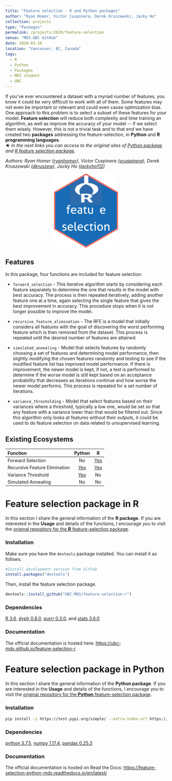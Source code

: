 ```yaml
---
title: "Feature selection - R and Python packages"
author: "Ryan Homer, Victor Cuspinera, Derek Kruszewski, Jacky Ho"
collection: projects
type: "Packages"
permalink: /projects/2020/feature-selection
venue: "MDS-UBC GitHub"
date: 2020-03-26
location: "Vancouver, BC, Canada"
tags:
  - R
  - Python
  - Packages
  - MDS student
  - UBC
---
```


If you've ever encountered a dataset with a myriad number of features, you know it could be very difficult to work with all of them. Some features may not even be important or relevant and could even cause optimization bias. One approach to this problem is to select a subset of these features for your model. **Feature selection** will reduce both complexity and time training an algorithm, as well as improve the accuracy of your model -- if we select them wisely. However, this is not a trivial task and to that end we have created two **packages** addressing the feature-selection, in **Python** and **R programming languages**.  
$\bigstar$ *In the next links you can access to the original sites of [Python package](https://github.com/UBC-MDS/feature-selection-python/) and [R feature selection package](https://github.com/UBC-MDS/feature-selection-r/).*  

*Authors: Ryan Homer ([ryanhomer](https://github.com/ryanhomer)), Victor Cuspinera ([vcuspinera](https://github.com/vcuspinera)), Derek Kruszewski ([dkruszew](https://github.com/dkruszew)), Jacky Ho ([jackyho112](https://github.com/jackyho112))*  

<center><img src="/images/feature_selection-logo.png" width="200" /></center>

## Features
In this package, four functions are included for feature selection:

- `forward_selection` - This iterative algorithm starts by considering each feature separately to determine the one that results in the model with best accuracy. The process is then repeated iteratively, adding another feature one at a time, again selecting the single feature that gives the best improvement in accuracy. This procedure stops when it is not longer possible to improve the model.

- `recursive_feature_elimination` - The RFE is a model that initially considers all features with the goal of discovering the worst performing feature which is then removed from the dataset. This process is repeated until the desired number of features are attained.

- `simulated_annealing` - Model that selects features by randomly choosing a set of features and determining model performance, then slightly modifying the chosen features randomly and testing to see if the modified feature list has improved model performance. If there is improvement, the newer model is kept, if not, a test is performed to determine if the worse model is still kept based on an acceptance probability that decreases as iterations continue and how worse the newer model performs. This process is repeated for a set number of iterations.

- `variance_thresholding` - Model that select features based on their variances where a threshold, typically a low one, would be set so that any feature with a variance lower than that would be filtered out. Since this algorithm only looks at features without their outputs, it could be used to do feature selection on data related to unsupervised learning.

## Existing Ecosystems

|Function |Python |R    |
|:--------|:-----:|:---:|
|Forward Selection  |No|[Yes](https://www.rdocumentation.org/packages/MXM/versions/0.9.4/topics/Forward%20selection)|
|Recursive Feature Elimination|[Yes](https://scikit-learn.org/stable/modules/generated/sklearn.feature_selection.RFE.html)|[Yes](https://www.rdocumentation.org/packages/caret/versions/6.0-85/topics/rfe)|
|Variance Threshold |[Yes](https://scikit-learn.org/stable/modules/generated/sklearn.feature_selection.VarianceThreshold.html)|No|
|Simulated Annealing|No|No|

# Feature selection package in R

In this section I share the general information of the **R package**. If you are interested in the **Usage** and details of the functions, I encourage you to visit the [original repository for the **R** feature-selection package](https://github.com/UBC-MDS/feature-selection-r).

### Installation

Make sure you have the `devtools` package installed. You can install it as follows.

``` r
#Install development version from Github
install.packages("devtools")
```

Then, install the feature selection package.

``` r
devtools::install_github("UBC-MDS/feature-selection-r")
```

### Dependencies
[R 3.6](https://www.r-project.org/), [dyplr 0.8.0](https://dplyr.tidyverse.org/), [purrr 0.3.0](https://purrr.tidyverse.org/), and [stats 3.6.0](https://stat.ethz.ch/R-manual/R-devel/library/stats/html/00Index.html)

### Documentation
The official documentation is hosted here: <https://ubc-mds.github.io/feature-selection-r>

# Feature selection package in Python

In this section I share the general information of the **Python package**. If you are interested in the **Usage** and details of the functions, I encourage you to visit the [original repository for the **Python** feature-selection package](https://github.com/UBC-MDS/feature-selection-python/).

### Installation

```bash
pip install -i https://test.pypi.org/simple/ --extra-index-url https://pypi.org/simple feature-selection
```

### Dependencies
[python 3.7.5](https://www.python.org/downloads/release/python-375/), [numpy 1.17.4](https://numpy.org/), [pandas 0.25.3](https://pandas.pydata.org/getpandas.html)

### Documentation
The official documentation is hosted on Read the Docs: <https://feature-selection-python-mds.readthedocs.io/en/latest/>
